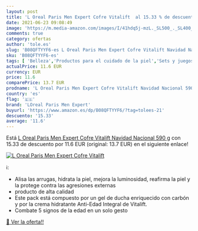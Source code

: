 ```yaml
---
layout: post
title: 'L Oreal Paris Men Expert Cofre Vitalift  al 15.33 % de descuento'
date: 2021-06-23 09:08:49
image: 'https://m.media-amazon.com/images/I/41hdq5j-mzL._SL500_._SL400_.jpg'
comments: true
category: ofertas
author: 'tole.es'
slug: 'B08QFTYYF6-es L Oreal Paris Men Expert Cofre Vitalift Navidad Nacional...'
sku: 'B08QFTYYF6-es'
tags: [ 'Belleza','Productos para el cuidado de la piel','Sets y juegos para el cuidado de la piel','loreal paris men expert','navidad', ]
actualPrice: 11.6 EUR
currency: EUR
price: 11.6
comparePrice: 13.7 EUR
prodname: 'L Oreal Paris Men Expert Cofre Vitalift Navidad Nacional 590 g'
country: 'es'
flag: '🇪🇸'
brand: 'LOreal Paris Men Expert'
buyurl: 'https://www.amazon.es/dp/B08QFTYYF6/?tag=tolees-21'
descuento: '15.33'
average: '11.6'
---
```


Está [L Oreal Paris Men Expert Cofre Vitalift Navidad Nacional 590 g](https://www.amazon.es/dp/B08QFTYYF6/?tag=tolees-21) con 15.33 de descuento por 11.6 EUR (original: 13.7 EUR) en el siguiente enlace!

[![L Oreal Paris Men Expert Cofre Vitalift ](https://m.media-amazon.com/images/I/41hdq5j-mzL._SL500_._SL400_.jpg)](https://www.amazon.es/dp/B08QFTYYF6/?tag=tolees-21)

ℹ️:

- Alisa las arrugas, hidrata la piel, mejora la luminosidad, reafirma la piel y la protege contra las agresiones externas
- producto de alta calidad
- Este pack está compuesto por un gel de ducha enriquecido con carbón y por la crema hidratante Anti-Edad Integral de Vitalift.
- Combate 5 signos de la edad en un solo gesto

[🛒 Ver la oferta!!](https://www.amazon.es/dp/B08QFTYYF6/?tag=tolees-21)
